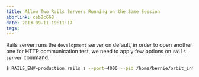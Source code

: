 ```yaml
---
title: Allow Two Rails Servers Running on the Same Session
abbrlink: ceb8c668
date: 2013-09-11 19:11:17
tags:
---
```

Rails server runs the `development` server on default, in order to open another one for HTTP communication test, we need to apply few options on `rails server` command.

```bash
$ RAILS_ENV=production rails s --port=4000 --pid /home/bernie/orbit_intern/orbit/tmp/pids/server_p.pid
```
